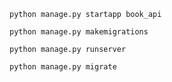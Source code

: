 ```
python manage.py startapp book_api
```

```
python manage.py makemigrations
```

```
python manage.py runserver
```

```
python manage.py migrate
```